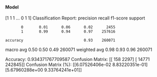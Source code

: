 #### Model
[1 1 1 ... 0 1 1]
Classification Report:
              precision    recall  f1-score   support

           0       0.01      0.06      0.02      2455
           1       0.99      0.94      0.97    257616

    accuracy                           0.93    260071
   macro avg       0.50      0.50      0.49    260071
weighted avg       0.98      0.93      0.96    260071

Accuracy: 0.934371767709587
Confusion Matrix:
[[   158   2297]
 [ 14771 242845]]
Confusion Matrix (%):
[[6.07526406e-02 8.83220351e-01]
 [5.67960288e+00 9.33764241e+01]]
